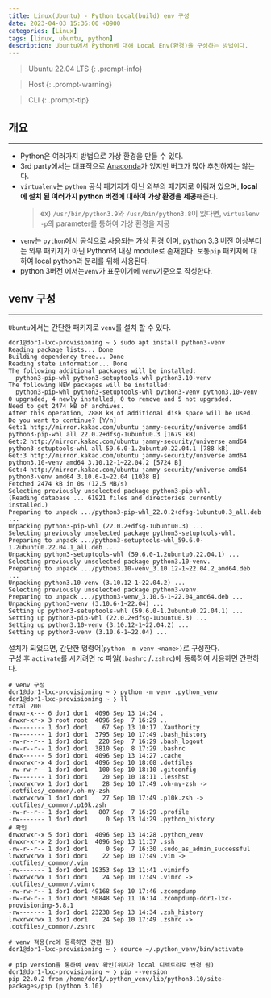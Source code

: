 ```yaml
---
title: Linux(Ubuntu) - Python Local(build) env 구성
date: 2023-04-03 15:36:00 +0900
categories: [Linux]
tags: [linux, ubuntu, python]
description: Ubuntu에서 Python에 대해 Local Env(환경)을 구성하는 방법이다.
---
```


>Ubuntu 22.04 LTS
{: .prompt-info}

>Host
{: .prompt-warning}

>CLI
{: .prompt-tip}

## 개요
---

* Python은 여러가지 방법으로 가상 환경을 만들 수 있다.
* 3rd party에서는 대표적으로 [Anaconda](https://www.anaconda.com/)가 있지만 버그가 많아 추천하지는 않는다.
* `virtualenv`는 `python` 공식 패키지가 아닌 외부의 패키지로 이뤄져 있으며, **local에 설치 된 여러가지 python 버전에 대하여 가상 환경을 제공**해준다.
  > ex) `/usr/bin/python3.9`와 `/usr/bin/python3.8`이 있다면, `virtualenv -p`의 parameter를 통하여 가상 환경을 제공
* `venv`는 `python`에서 공식으로 사용되는 가상 환경 이며, python 3.3 버전 이상부터는 외부 패키지가 아닌 Python의 내장 module로 존재한다.
  보통`pip` 패키지에 대하여 local python과 분리를 위해 사용된다.
* python 3버전 에서는`venv`가 표준이기에 `venv`기준으로 작성한다.

## venv 구성
---

`Ubuntu`에서는 간단한 패키지로 `venv`를 설치 할 수 있다.

```shell
dor1@dor1-lxc-provisioning ~ ❯ sudo apt install python3-venv
Reading package lists... Done
Building dependency tree... Done
Reading state information... Done
The following additional packages will be installed:
  python3-pip-whl python3-setuptools-whl python3.10-venv
The following NEW packages will be installed:
  python3-pip-whl python3-setuptools-whl python3-venv python3.10-venv
0 upgraded, 4 newly installed, 0 to remove and 5 not upgraded.
Need to get 2474 kB of archives.
After this operation, 2888 kB of additional disk space will be used.
Do you want to continue? [Y/n]
Get:1 http://mirror.kakao.com/ubuntu jammy-security/universe amd64 python3-pip-whl all 22.0.2+dfsg-1ubuntu0.3 [1679 kB]
Get:2 http://mirror.kakao.com/ubuntu jammy-security/universe amd64 python3-setuptools-whl all 59.6.0-1.2ubuntu0.22.04.1 [788 kB]
Get:3 http://mirror.kakao.com/ubuntu jammy-security/universe amd64 python3.10-venv amd64 3.10.12-1~22.04.2 [5724 B]
Get:4 http://mirror.kakao.com/ubuntu jammy-security/universe amd64 python3-venv amd64 3.10.6-1~22.04 [1038 B]
Fetched 2474 kB in 0s (12.5 MB/s)
Selecting previously unselected package python3-pip-whl.
(Reading database ... 61921 files and directories currently installed.)
Preparing to unpack .../python3-pip-whl_22.0.2+dfsg-1ubuntu0.3_all.deb ...
Unpacking python3-pip-whl (22.0.2+dfsg-1ubuntu0.3) ...
Selecting previously unselected package python3-setuptools-whl.
Preparing to unpack .../python3-setuptools-whl_59.6.0-1.2ubuntu0.22.04.1_all.deb ...
Unpacking python3-setuptools-whl (59.6.0-1.2ubuntu0.22.04.1) ...
Selecting previously unselected package python3.10-venv.
Preparing to unpack .../python3.10-venv_3.10.12-1~22.04.2_amd64.deb ...
Unpacking python3.10-venv (3.10.12-1~22.04.2) ...
Selecting previously unselected package python3-venv.
Preparing to unpack .../python3-venv_3.10.6-1~22.04_amd64.deb ...
Unpacking python3-venv (3.10.6-1~22.04) ...
Setting up python3-setuptools-whl (59.6.0-1.2ubuntu0.22.04.1) ...
Setting up python3-pip-whl (22.0.2+dfsg-1ubuntu0.3) ...
Setting up python3.10-venv (3.10.12-1~22.04.2) ...
Setting up python3-venv (3.10.6-1~22.04) ...
```

설치가 되었으면, 간단한 명령어(`python -m venv <name>)`로 구성한다.  
구성 후 `activate`를 시키려면 rc 파일(`.bashrc` /`.zshrc`)에 등록하여 사용하면 간편하다.

```shell
# venv 구성
dor1@dor1-lxc-provisioning ~ ❯ python -m venv .python_venv
dor1@dor1-lxc-provisioning ~ ❯ ll
total 200
drwxr-x--- 6 dor1 dor1  4096 Sep 13 14:34 .
drwxr-xr-x 3 root root  4096 Sep  7 16:29 ..
-rw------- 1 dor1 dor1    67 Sep 13 10:17 .Xauthority
-rw------- 1 dor1 dor1  3795 Sep 10 17:49 .bash_history
-rw-r--r-- 1 dor1 dor1   220 Sep  7 16:29 .bash_logout
-rw-r--r-- 1 dor1 dor1  3810 Sep  8 17:29 .bashrc
drwx------ 5 dor1 dor1  4096 Sep 13 14:27 .cache
drwxrwxr-x 4 dor1 dor1  4096 Sep 10 18:08 .dotfiles
-rw-rw-r-- 1 dor1 dor1   100 Sep 10 18:10 .gitconfig
-rw------- 1 dor1 dor1    20 Sep 10 18:11 .lesshst
lrwxrwxrwx 1 dor1 dor1    28 Sep 10 17:49 .oh-my-zsh -> .dotfiles/_common/.oh-my-zsh
lrwxrwxrwx 1 dor1 dor1    27 Sep 10 17:49 .p10k.zsh -> .dotfiles/_common/.p10k.zsh
-rw-r--r-- 1 dor1 dor1   807 Sep  7 16:29 .profile
-rw------- 1 dor1 dor1     0 Sep 13 14:29 .python_history
# 확인
drwxrwxr-x 5 dor1 dor1  4096 Sep 13 14:28 .python_venv
drwxr-xr-x 2 dor1 dor1  4096 Sep 13 11:37 .ssh
-rw-r--r-- 1 dor1 dor1     0 Sep  7 16:30 .sudo_as_admin_successful
lrwxrwxrwx 1 dor1 dor1    22 Sep 10 17:49 .vim -> .dotfiles/_common/.vim
-rw------- 1 dor1 dor1 19353 Sep 13 11:41 .viminfo
lrwxrwxrwx 1 dor1 dor1    24 Sep 10 17:49 .vimrc -> .dotfiles/_common/.vimrc
-rw-rw-r-- 1 dor1 dor1 49168 Sep 10 17:46 .zcompdump
-rw-rw-r-- 1 dor1 dor1 50848 Sep 11 16:14 .zcompdump-dor1-lxc-provisioning-5.8.1
-rw------- 1 dor1 dor1 23238 Sep 13 14:34 .zsh_history
lrwxrwxrwx 1 dor1 dor1    24 Sep 10 17:49 .zshrc -> .dotfiles/_common/.zshrc

# venv 적용(rc에 등록하면 간편 함)
dor1@dor1-lxc-provisioning ~ ❯ source ~/.python_venv/bin/activate

# pip version을 통하여 venv 확인(위치가 local 디렉토리로 변경 됨)
dor1@dor1-lxc-provisioning ~ ❯ pip --version
pip 22.0.2 from /home/dor1/.python_venv/lib/python3.10/site-packages/pip (python 3.10)
```